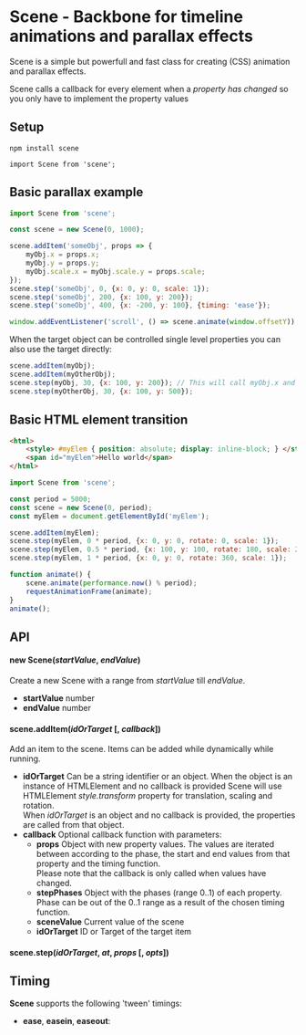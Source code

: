 Scene - Backbone for timeline animations and parallax effects
===

Scene is a simple but powerfull and fast class for creating (CSS) animation and parallax effects.

Scene calls a callback for every element when a _property has changed_ so you only have to implement the 
property values

## Setup

```
npm install scene
```

```
import Scene from 'scene';
```

## Basic parallax example
```js
import Scene from 'scene';

const scene = new Scene(0, 1000);

scene.addItem('someObj', props => {
    myObj.x = props.x;
    myObj.y = props.y;
    myObj.scale.x = myObj.scale.y = props.scale;
});
scene.step('someObj', 0, {x: 0, y: 0, scale: 1});
scene.step('someObj', 200, {x: 100, y: 200});
scene.step('someObj', 400, {x: -200, y: 100}, {timing: 'ease'});

window.addEventListener('scroll', () => scene.animate(window.offsetY));
```

When the target object can be controlled single level properties you can also use the target directly:

```js
scene.addItem(myObj);
scene.addItem(myOtherObj);
scene.step(myObj, 30, {x: 100, y: 200}); // This will call myObj.x and myObj.y
scene.step(myOtherObj, 30, {x: 100, y: 500});
```

## Basic HTML element transition


```html
<html>
    <style> #myElem { position: absolute; display: inline-block; } </style>
    <span id="myElem">Hello world</span>
</html>
```

```js
import Scene from 'scene';

const period = 5000;
const scene = new Scene(0, period);
const myElem = document.getElementById('myElem');

scene.addItem(myElem);
scene.step(myElem, 0 * period, {x: 0, y: 0, rotate: 0, scale: 1});
scene.step(myElem, 0.5 * period, {x: 100, y: 100, rotate: 180, scale: 2});
scene.step(myElem, 1 * period, {x: 0, y: 0, rotate: 360, scale: 1});

function animate() {
    scene.animate(performance.now() % period);
    requestAnimationFrame(animate);
}
animate();
```



## API

#### new Scene(_startValue_, _endValue_)
Create a new Scene with a range from _startValue_ till _endValue_.

- __startValue__ number
- __endValue__ number


#### scene.addItem(_idOrTarget_ [, _callback_])
Add an item to the scene. Items can be added while dynamically while running.

* __idOrTarget__ Can be a string identifier or an object. When the object is an
instance of HTMLElement and no callback is provided Scene will use HTMLElement 
_style.transform_ property for translation, scaling and rotation.   
When _idOrTarget_ is an object and no callback is provided, the properties
are called from that object.
* __callback__ Optional callback function with parameters:
    - __props__ Object with new property values. The values are iterated 
    between according to the phase, the start and end values from that property
    and the timing function.  
    Please note that the callback is only called when values have changed. 
    - __stepPhases__ Object with the phases (range 0..1) of each property. Phase 
    can be out of the 0..1 range as a result of the chosen timing function.
    - __sceneValue__ Current value of the scene
    - __idOrTarget__ ID or Target of the target item

#### scene.step(_idOrTarget_, _at_, _props_ [, _opts_])


## Timing

__Scene__ supports the following 'tween' timings:

- __ease__, __easein__, __easeout__: 
